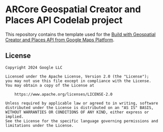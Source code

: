 # ARCore Geospatial Creator and Places API Codelab project

This repository contains the template used for the [Build with Geospatial Creator and Places API from Google Maps Platform](https://developers.google.com/codelabs/arcore-geospatial-creator-api#0).

## License

    Copyright 2024 Google LLC

    Licensed under the Apache License, Version 2.0 (the "License");
    you may not use this file except in compliance with the License.
    You may obtain a copy of the License at

        https://www.apache.org/licenses/LICENSE-2.0

    Unless required by applicable law or agreed to in writing, software
    distributed under the License is distributed on an "AS IS" BASIS,
    WITHOUT WARRANTIES OR CONDITIONS OF ANY KIND, either express or implied.
    See the License for the specific language governing permissions and
    limitations under the License.
